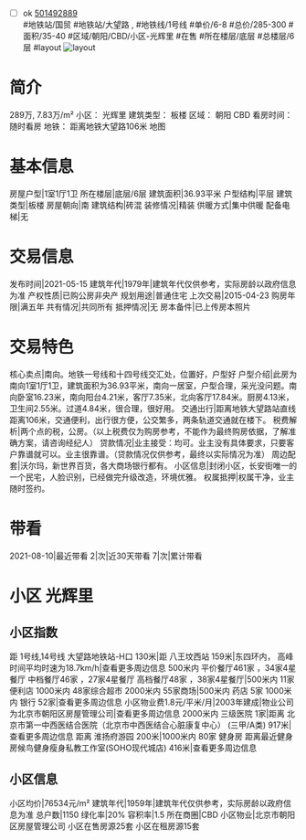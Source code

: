 - [ ] ok [501492889](https://bj.5i5j.com/ershoufang/501492889.html)  
 #地铁站/国贸 #地铁站/大望路 ,  #地铁线/1号线
#单价/6-8 #总价/285-300 #面积/35-40   #区域/朝阳/CBD/小区-光辉里 #在售 #所在楼层/底层 #总楼层/6层 #layout 
![layout](http://image2a.5i5j.com/bdir/layout/e257e6d55cb04c7cb05dfe50f964b88a.jpg_P5.jpg) 
# 简介 
 289万,  7.83万/m² 
小区： 光辉里
建筑类型： 板楼
区域： 朝阳 CBD
看房时间： 随时看房
地铁： 距离地铁大望路106米 地图
# 基本信息 
 房屋户型|1室1厅1卫
所在楼层|底层/6层
建筑面积|36.93平米
户型结构|平层
建筑类型|板楼
房屋朝向|南
建筑结构|砖混
装修情况|精装
供暖方式|集中供暖
配备电梯|无
# 交易信息 
 发布时间|2021-05-15
建筑年代|1979年|建筑年代仅供参考，实际房龄以政府信息为准
产权性质|已购公房非央产
规划用途|普通住宅
上次交易|2015-04-23
购房年限|满五年
共有情况|共同所有
抵押情况|无
房本备件|已上传房本照片
# 交易特色 
 核心卖点|南向。地铁一号线和十四号线交汇处，位置好，户型好
户型介绍|此房为南向1室1厅1卫，建筑面积为36.93平米，南向一居室，户型合理，采光没问题。南向卧室16.23米，南向阳台4.21米，客厅7.35米，北向客厅17.84米。厨房4.13米，卫生间2.55米。过道4.84米，很合理，很好用。
交通出行|距离地铁大望路站直线距离106米，交通便利，出行很方便，公交繁多，两条轨道交通就在楼下。
税费解析|两个点的税，公房。（以上税费仅为购房参考，不能作为最终购房依据，了解准确方案，请咨询经纪人）
贷款情况|业主接受：均可。业主没有具体要求，只要客户靠谱就可以。业主很靠谱。（贷款情况仅供参考，最终以实际情况为准）
周边配套|沃尔玛，新世界百货，各大商场银行都有。
小区信息|封闭小区，长安街唯一的一个民宅，人脸识别，已经做完升级改造，环境优雅。
权属抵押|权属干净，业主随时签约。
# 带看 
 2021-08-10|最近带看	 2|次|近30天带看	 7|次|累计带看
# 小区 光辉里
## 小区指数 
 距 1号线,14号线 大望路地铁站-H口 130米|距 八王坟西站 159米|东四环内， 高峰时间平均时速为18.7km/h|查看更多周边信息
500米内 平价餐厅461家 ，34家4星餐厅
中档餐厅46家 ，27家4星餐厅
高档餐厅48家 ，38家4星餐厅|500米内 11家便利店
1000米内 48家综合超市
2000米内 55家商场|500米内 药店 5家
1000米内 银行 52家|查看更多周边信息
小区物业费1.8元/平米/月|2003年建成|物业公司为北京市朝阳区房屋管理公司|查看更多周边信息
2000米内 三级医院 1家|距离 北京市第一中西医结合医院（北京市中西医结合心脏康复中心） (三甲/A类) 917米|查看更多周边信息
距离 淮扬府游园 200米|1000米内 80家 健身房
距离最近健身房候鸟健身瘦身私教工作室(SOHO现代城店) 416米|查看更多周边信息
## 小区信息 
 小区均价|76534元/m²
建筑年代|1959年|建筑年代仅供参考，实际房龄以政府信息为准
总户数|1150
绿化率|20%
容积率|1.5
所在商圈|CBD
小区物业|北京市朝阳区房屋管理公司
小区在售房源25套
小区在租房源15套
